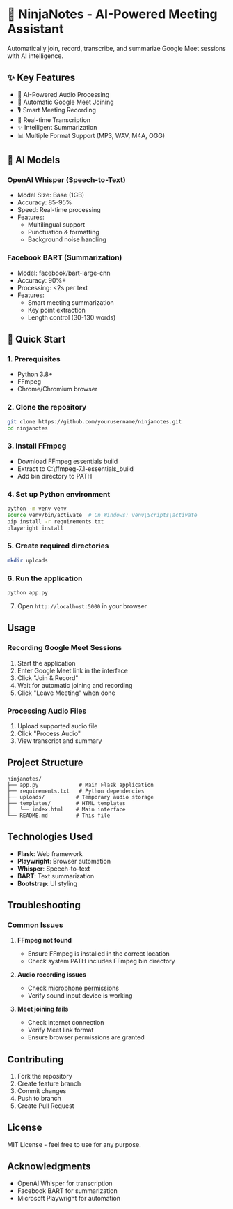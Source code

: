 # 🎯 NinjaNotes - AI-Powered Meeting Assistant

Automatically join, record, transcribe, and summarize Google Meet sessions with AI intelligence.

## ✨ Key Features

- 🤖 AI-Powered Audio Processing
- 🎥 Automatic Google Meet Joining
- 🎙️ Smart Meeting Recording
- 📝 Real-time Transcription
- ✨ Intelligent Summarization
- 📊 Multiple Format Support (MP3, WAV, M4A, OGG)

## 🧠 AI Models

### OpenAI Whisper (Speech-to-Text)
- Model Size: Base (1GB)
- Accuracy: 85-95%
- Speed: Real-time processing
- Features:
  - Multilingual support
  - Punctuation & formatting
  - Background noise handling

### Facebook BART (Summarization)
- Model: facebook/bart-large-cnn
- Accuracy: 90%+
- Processing: <2s per text
- Features:
  - Smart meeting summarization
  - Key point extraction
  - Length control (30-130 words)

## 🚀 Quick Start

### 1. Prerequisites

- Python 3.8+
- FFmpeg
- Chrome/Chromium browser

### 2. Clone the repository
```bash
git clone https://github.com/yourusername/ninjanotes.git
cd ninjanotes
```

### 3. Install FFmpeg
- Download FFmpeg essentials build
- Extract to C:\ffmpeg-7.1-essentials_build
- Add bin directory to PATH

### 4. Set up Python environment
```bash
python -m venv venv
source venv/bin/activate  # On Windows: venv\Scripts\activate
pip install -r requirements.txt
playwright install
```

### 5. Create required directories
```bash
mkdir uploads
```

### 6. Run the application
```bash
python app.py
```

7. Open `http://localhost:5000` in your browser

## Usage

### Recording Google Meet Sessions

1. Start the application
2. Enter Google Meet link in the interface
3. Click "Join & Record"
4. Wait for automatic joining and recording
5. Click "Leave Meeting" when done

### Processing Audio Files

1. Upload supported audio file
2. Click "Process Audio"
3. View transcript and summary

## Project Structure

```
ninjanotes/
├── app.py             # Main Flask application
├── requirements.txt   # Python dependencies
├── uploads/          # Temporary audio storage
├── templates/        # HTML templates
│   └── index.html    # Main interface
└── README.md         # This file
```

## Technologies Used

- **Flask**: Web framework
- **Playwright**: Browser automation
- **Whisper**: Speech-to-text
- **BART**: Text summarization
- **Bootstrap**: UI styling

## Troubleshooting

### Common Issues

1. **FFmpeg not found**
   - Ensure FFmpeg is installed in the correct location
   - Check system PATH includes FFmpeg bin directory

2. **Audio recording issues**
   - Check microphone permissions
   - Verify sound input device is working

3. **Meet joining fails**
   - Check internet connection
   - Verify Meet link format
   - Ensure browser permissions are granted

## Contributing

1. Fork the repository
2. Create feature branch
3. Commit changes
4. Push to branch
5. Create Pull Request

## License

MIT License - feel free to use for any purpose.

## Acknowledgments

- OpenAI Whisper for transcription
- Facebook BART for summarization
- Microsoft Playwright for automation
